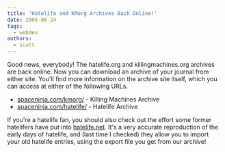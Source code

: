 ```yaml
---
title: 'Hatelife and KMorg Archives Back Online!'
date: 2005-06-24
tags:
  - webdev
authors:
  - scott
---
```


Good news, everybody! The hatelife.org and killingmachines.org archives are back online. Now you can download an archive of your journal from either site. You'll find more information on the archive site itself, which you can access at either of the following URLs.

- [spaceninja.com/kmorg/](http://spaceninja.local/kmorg/) - Killing Machines Archive
- [spaceninja.com/hatelife/](http://spaceninja.local/hatelife/) - Hatelife Archive

If you're a hatelife fan, you should also check out the effort some former hatelifers have put into [hatelife.net](http://hatelife.net/). It's a very accurate reproduction of the early days of hatelife, and (last time I checked) they allow you to import your old hatelife entries, using the export file you get from our archive!
